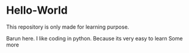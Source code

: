 # Hello-World
This repository is only made for learning purpose.

Barun here. I like coding in python.
Because its very easy to learn
Some more
